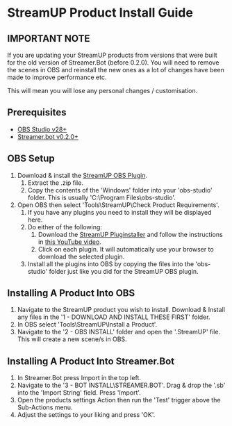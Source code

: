 # StreamUP Product Install Guide

## IMPORTANT NOTE
If you are updating your StreamUP products from versions that were built for the old version of Streamer.Bot (before 0.2.0). You will need to remove the scenes in OBS and reinstall the new ones as a lot of changes have been made to improve performance etc.

This will mean you will lose any personal changes / customisation.

## Prerequisites
- [OBS Studio v28+](https://obsproject.com/)
- [Streamer.bot v0.2.0+](https://streamer.bot)

## OBS Setup
1. Download & install the [StreamUP OBS Plugin](https://ko-fi.com/s/0b5bd4536d).
    1. Extract the .zip file.
    1. Copy the contents of the 'Windows' folder into your 'obs-studio' folder. This is usually 'C:\Program Files\obs-studio'.
1. Open OBS then select 'Tools\StreamUP\Check Product Requirements'.
    1. If you have any plugins you need to install they will be displayed here.
    1. Do either of the following:
         1. Download the [StreamUP Pluginstaller](https://ko-fi.com/s/d3755e338e) and follow the instructions in [this YouTube video](https://youtu.be/6zMXZn4csI8).
         1. Click on each plugin. It will automatically use your browser to download the selected plugin.
    1. Install all the plugins into OBS by copying the files into the 'obs-studio' folder just like you did for the StreamUP OBS plugin.

## Installing A Product Into OBS
1. Navigate to the StreamUP product you wish to install. Download & Install any files in the '1 - DOWNLOAD AND INSTALL THESE FIRST' folder.
1. In OBS select 'Tools\StreamUP\Install a Product'.
1. Navigate to the '2 - OBS INSTALL' folder and open the '.StreamUP' file. This will create a new scene/s in OBS.

## Installing A Product Into Streamer.Bot
1. In Streamer.Bot press Import in the top left.
1. Navigate to the '3 - BOT INSTALL\STREAMER.BOT'. Drag & drop the '.sb' into the 'Import String' field. Press 'Import'.
1. Open the products settings Action then run the 'Test' trigger above the Sub-Actions menu.
1. Adjust the settings to your liking and press 'OK'.

